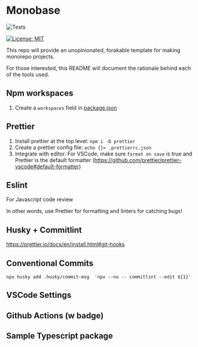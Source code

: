 # Monobase

![Tests](https://github.com/cha0sg0d/monorepo/actions/workflows/test.yml/badge.svg)

[![License: MIT](https://img.shields.io/badge/License-MIT-yellow.svg)](https://opensource.org/licenses/MIT)

This repo will provide an unopinionated, forakable template for making monorepo projects.

For those interested, this README will document the rationale behind each of the tools used.

## Npm workspaces

1. Create a `workspaces` field in [package.json](./package.json)

## Prettier

1. Install prettier at the top level: `npm i -D prettier`
2. Create a prettier config file: `echo {}> .prettierrc.json`
3. Integrate with editor. For VSCode, make sure `format on save` is true and Prettier is the default formatter (https://github.com/prettier/prettier-vscode#default-formatter)

## Eslint

For Javascript code review

In other words, use Prettier for formatting and linters for catching bugs!

## Husky + Commitlint

https://prettier.io/docs/en/install.html#git-hooks

## Conventional Commits

`npx husky add .husky/commit-msg  'npx --no -- commitlint --edit ${1}'`

## VSCode Settings

## Github Actions (w badge)

## Sample Typescript package
